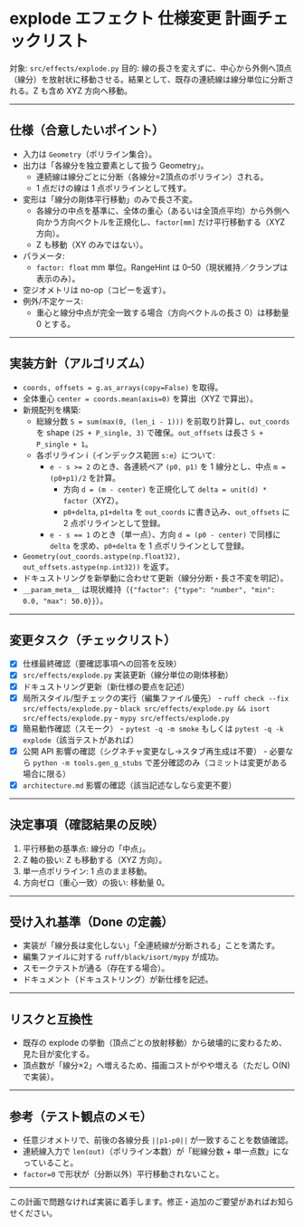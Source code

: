 # explode エフェクト 仕様変更 計画チェックリスト

対象: `src/effects/explode.py`
目的: 線の長さを変えずに、中心から外側へ頂点（線分）を放射状に移動させる。結果として、既存の連続線は線分単位に分断される。Z も含め XYZ 方向へ移動。

---

## 仕様（合意したいポイント）
- 入力は `Geometry`（ポリライン集合）。
- 出力は「各線分を独立要素として扱う Geometry」。
  - 連続線は線分ごとに分断（各線分=2頂点のポリライン）される。
  - 1 点だけの線は 1 点ポリラインとして残す。
- 変形は「線分の剛体平行移動」のみで長さ不変。
  - 各線分の中点を基準に、全体の重心（あるいは全頂点平均）から外側へ向かう方向ベクトルを正規化し、`factor[mm]` だけ平行移動する（XYZ 方向）。
  - Z も移動（XY のみではない）。
- パラメータ:
  - `factor: float` mm 単位。RangeHint は 0–50（現状維持／クランプは表示のみ）。
- 空ジオメトリは no-op（コピーを返す）。
- 例外/不定ケース:
  - 重心と線分中点が完全一致する場合（方向ベクトルの長さ 0）は移動量 0 とする。

---

## 実装方針（アルゴリズム）
- `coords, offsets = g.as_arrays(copy=False)` を取得。
- 全体重心 `center = coords.mean(axis=0)` を算出（XYZ で算出）。
- 新規配列を構築:
  - 総線分数 `S = sum(max(0, (len_i - 1)))` を前取り計算し、`out_coords` を shape `(2S + P_single, 3)` で確保。`out_offsets` は長さ `S + P_single + 1`。
  - 各ポリライン i（インデックス範囲 `s:e`）について:
    - `e - s >= 2` のとき、各連続ペア `(p0, p1)` を 1 線分とし、中点 `m = (p0+p1)/2` を計算。
      - 方向 `d = (m - center)` を正規化して `delta = unit(d) * factor`（XYZ）。
      - `p0+delta`, `p1+delta` を `out_coords` に書き込み、`out_offsets` に 2 点ポリラインとして登録。
    - `e - s == 1` のとき（単一点）、方向 `d = (p0 - center)` で同様に `delta` を求め、`p0+delta` を 1 点ポリラインとして登録。
- `Geometry(out_coords.astype(np.float32), out_offsets.astype(np.int32))` を返す。
- ドキュストリングを新挙動に合わせて更新（線分分断・長さ不変を明記）。
- `__param_meta__` は現状維持（`{"factor": {"type": "number", "min": 0.0, "max": 50.0}}`）。

---

## 変更タスク（チェックリスト）
- [x] 仕様最終確認（要確認事項への回答を反映）
- [x] `src/effects/explode.py` 実装更新（線分単位の剛体移動）
- [x] ドキュストリング更新（新仕様の要点を記述）
- [x] 局所スタイル/型チェックの実行（編集ファイル優先）
      - `ruff check --fix src/effects/explode.py`
      - `black src/effects/explode.py && isort src/effects/explode.py`
      - `mypy src/effects/explode.py`
- [x] 簡易動作確認（スモーク）
      - `pytest -q -m smoke` もしくは `pytest -q -k explode`（該当テストがあれば）
- [x] 公開 API 影響の確認（シグネチャ変更なし→スタブ再生成は不要）
      - 必要なら `python -m tools.gen_g_stubs` で差分確認のみ（コミットは変更がある場合に限る）
- [x] `architecture.md` 影響の確認（該当記述なしなら変更不要）

---

## 決定事項（確認結果の反映）
1) 平行移動の基準点: 線分の「中点」。
2) Z 軸の扱い: Z も移動する（XYZ 方向）。
3) 単一点ポリライン: 1 点のまま移動。
4) 方向ゼロ（重心一致）の扱い: 移動量 0。

---

## 受け入れ基準（Done の定義）
- 実装が「線分長は変化しない」「全連続線が分断される」ことを満たす。
- 編集ファイルに対する `ruff/black/isort/mypy` が成功。
- スモークテストが通る（存在する場合）。
- ドキュメント（ドキュストリング）が新仕様を記述。

---

## リスクと互換性
- 既存の explode の挙動（頂点ごとの放射移動）から破壊的に変わるため、見た目が変化する。
- 頂点数が「線分×2」へ増えるため、描画コストがやや増える（ただし O(N) で実装）。

---

## 参考（テスト観点のメモ）
- 任意ジオメトリで、前後の各線分長 `||p1-p0||` が一致することを数値確認。
- 連続線入力で `len(out)`（ポリライン本数）が「総線分数 + 単一点数」になっていること。
- `factor=0` で形状が（分断以外）平行移動されないこと。

---

この計画で問題なければ実装に着手します。修正・追加のご要望があればお知らせください。
